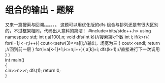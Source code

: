 # 组合的输出 - 题解

又来一篇搜索与回溯。。。。。。
这题可以用优化版的dfs
组合与排列还是有很大区别的，不过框架相同，代码出人意料的简洁！
#include<bits/stdc++.h>
using namespace std;
int r,a[100],n;
void dfs(int k){//搜索第k个数
    int i;
    if(k>r){
        for(i=1;i<=r;i++){
            cout<<setw(3)<<a[i];//输出，场宽为三
        }
        cout<<endl;
        return ;//回到前一层
    }
    for(i=a[k-1]+1;i<=n;i++){
        a[k]=i;
        dfs(k+1);//直接进行下一次调用
    }
}  
int main()  
{   
    cin>>n>>r;
    dfs(1);
    return 0;  
}  

 